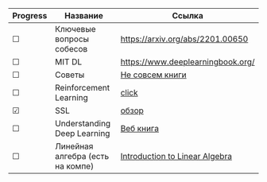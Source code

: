 

|Progress| Название | Ссылка |
|------| ------ | ------ |
|&#9744;|Ключевые вопросы собесов|https://arxiv.org/abs/2201.00650|
|&#9744;|MIT DL|https://www.deeplearningbook.org/|
|&#9744;|Советы|[Не совсем книги](https://docs.google.com/document/d/18FiJbYn53fTtPmphfdCKT2TMWH-8Y2L-MLqDk-MFV4s/preview?pru=AAABhJIWlf0*U1e2PMMGGSvTPgeNMxM4rQ)|
|&#9744;|Reinforcement Learning|[click](https://www.andrew.cmu.edu/course/10-703/textbook/BartoSutton.pdf)|
|&#9745;|SSL|[обзор](https://arxiv.org/pdf/2304.12210.pdf)|
|&#9744;|Understanding Deep Learning|[Веб книга](https://udlbook.github.io/udlbook/)|
|&#9744;|Линейная алгебра (есть на компе)|[Introduction to Linear Algebra](https://math.mit.edu/~gs/linearalgebra/ila6/indexila6.html)|
